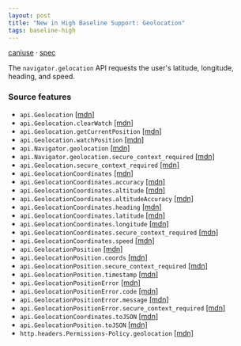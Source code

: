 ```yaml
---
layout: post
title: "New in High Baseline Support: Geolocation"
tags: baseline-high
---
```


[caniuse](https://caniuse.com/?search=geolocation) · [spec](https://w3c.github.io/geolocation/)

The `navigator.gelocation` API requests the user's latitude, longitude, heading, and speed.

### Source features

- ``api.Geolocation`` [[mdn]](https://developer.mozilla.org/en-US/search?q=api.Geolocation)
- ``api.Geolocation.clearWatch`` [[mdn]](https://developer.mozilla.org/en-US/search?q=api.Geolocation.clearWatch)
- ``api.Geolocation.getCurrentPosition`` [[mdn]](https://developer.mozilla.org/en-US/search?q=api.Geolocation.getCurrentPosition)
- ``api.Geolocation.watchPosition`` [[mdn]](https://developer.mozilla.org/en-US/search?q=api.Geolocation.watchPosition)
- ``api.Navigator.geolocation`` [[mdn]](https://developer.mozilla.org/en-US/search?q=api.Navigator.geolocation)
- ``api.Navigator.geolocation.secure_context_required`` [[mdn]](https://developer.mozilla.org/en-US/search?q=api.Navigator.geolocation.secure_context_required)
- ``api.Geolocation.secure_context_required`` [[mdn]](https://developer.mozilla.org/en-US/search?q=api.Geolocation.secure_context_required)
- ``api.GeolocationCoordinates`` [[mdn]](https://developer.mozilla.org/en-US/search?q=api.GeolocationCoordinates)
- ``api.GeolocationCoordinates.accuracy`` [[mdn]](https://developer.mozilla.org/en-US/search?q=api.GeolocationCoordinates.accuracy)
- ``api.GeolocationCoordinates.altitude`` [[mdn]](https://developer.mozilla.org/en-US/search?q=api.GeolocationCoordinates.altitude)
- ``api.GeolocationCoordinates.altitudeAccuracy`` [[mdn]](https://developer.mozilla.org/en-US/search?q=api.GeolocationCoordinates.altitudeAccuracy)
- ``api.GeolocationCoordinates.heading`` [[mdn]](https://developer.mozilla.org/en-US/search?q=api.GeolocationCoordinates.heading)
- ``api.GeolocationCoordinates.latitude`` [[mdn]](https://developer.mozilla.org/en-US/search?q=api.GeolocationCoordinates.latitude)
- ``api.GeolocationCoordinates.longitude`` [[mdn]](https://developer.mozilla.org/en-US/search?q=api.GeolocationCoordinates.longitude)
- ``api.GeolocationCoordinates.secure_context_required`` [[mdn]](https://developer.mozilla.org/en-US/search?q=api.GeolocationCoordinates.secure_context_required)
- ``api.GeolocationCoordinates.speed`` [[mdn]](https://developer.mozilla.org/en-US/search?q=api.GeolocationCoordinates.speed)
- ``api.GeolocationPosition`` [[mdn]](https://developer.mozilla.org/en-US/search?q=api.GeolocationPosition)
- ``api.GeolocationPosition.coords`` [[mdn]](https://developer.mozilla.org/en-US/search?q=api.GeolocationPosition.coords)
- ``api.GeolocationPosition.secure_context_required`` [[mdn]](https://developer.mozilla.org/en-US/search?q=api.GeolocationPosition.secure_context_required)
- ``api.GeolocationPosition.timestamp`` [[mdn]](https://developer.mozilla.org/en-US/search?q=api.GeolocationPosition.timestamp)
- ``api.GeolocationPositionError`` [[mdn]](https://developer.mozilla.org/en-US/search?q=api.GeolocationPositionError)
- ``api.GeolocationPositionError.code`` [[mdn]](https://developer.mozilla.org/en-US/search?q=api.GeolocationPositionError.code)
- ``api.GeolocationPositionError.message`` [[mdn]](https://developer.mozilla.org/en-US/search?q=api.GeolocationPositionError.message)
- ``api.GeolocationPositionError.secure_context_required`` [[mdn]](https://developer.mozilla.org/en-US/search?q=api.GeolocationPositionError.secure_context_required)
- ``api.GeolocationCoordinates.toJSON`` [[mdn]](https://developer.mozilla.org/en-US/search?q=api.GeolocationCoordinates.toJSON)
- ``api.GeolocationPosition.toJSON`` [[mdn]](https://developer.mozilla.org/en-US/search?q=api.GeolocationPosition.toJSON)
- ``http.headers.Permissions-Policy.geolocation`` [[mdn]](https://developer.mozilla.org/en-US/search?q=http.headers.Permissions-Policy.geolocation)
